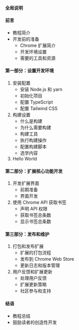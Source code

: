 #### 全局说明

#### 前言

- 教程简介
- 开发前的准备
   - Chrome 扩展简介
   - 开发环境设置
   - 需要的工具和资源

#### 第一部分：设置开发环境

1. 安装配置
   - 安装 Node.js 和 yarn
   - 初始化项目
   - 配置 TypeScript
   - 配置 Tailwind CSS
2. 构建设置
   - 什么是构建
   - 为什么需要构建
   - 构建工具
   - 执行构建操作
   - 配置构建脚本
   - 选学内容
3. Hello World

#### 第二部分：扩展核心功能开发

1. 开发扩展界面
   - 前期准备
   - 界面开发
2. 使用 Chrome API 获取书签
   - 声明 API 权限
   - 获取书签总条数
   - 显示书签总条数

#### 第三部分：发布和维护

1. 打包和发布扩展
   - 扩展的打包流程
   - 发布到 Chrome Web Store
   - 更新日志和版本管理
2. 用户反馈和扩展更新
   - 处理用户反馈
   - 扩展更新策略
   - 社区参与和支持
   
#### 结语

- 教程总结
- 鼓励读者的创造性开发
